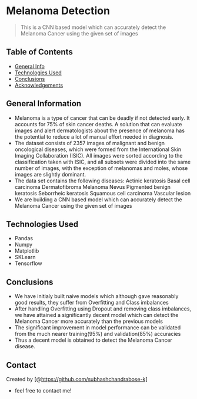# Melanoma Detection
> This is a CNN based model which can accurately detect the Melanoma Cancer using the given set of images


## Table of Contents
* [General Info](#general-information)
* [Technologies Used](#technologies-used)
* [Conclusions](#conclusions)
* [Acknowledgements](#acknowledgements)

<!-- You can include any other section that is pertinent to your problem -->

## General Information
- Melanoma is a type of cancer that can be deadly if not detected early. It accounts for 75% of skin cancer deaths. A solution that can evaluate images and alert dermatologists about the presence of melanoma has the potential to reduce a lot of manual effort needed in diagnosis.
- The dataset consists of 2357 images of malignant and benign oncological diseases, which were formed from the International Skin Imaging Collaboration (ISIC). All images were sorted according to the classification taken with ISIC, and all subsets were divided into the same number of images, with the exception of melanomas and moles, whose images are slightly dominant.
- The data set contains the following diseases:
	Actinic keratosis
	Basal cell carcinoma
	Dermatofibroma
	Melanoma
	Nevus
	Pigmented benign keratosis
	Seborrheic keratosis
	Squamous cell carcinoma
	Vascular lesion
- We are building a CNN based model which can accurately detect the Melanoma Cancer using the given set of images

## Technologies Used
- Pandas
- Numpy
- Matplotlib
- SKLearn
- Tensorflow

## Conclusions
- We have initialy built naive models which although gave reasonably good results, they suffer from Overfitting and Class imbalances
- After handling Overfitting using Dropout and removing class imbalances, we have attained a significantly decent model which can detect the Melanoma Cancer more accurately than the previous models
- The significant improvement in model performance can be validated from the much nearer training(95%) and validation(85%) accuracies
- Thus a decent model is obtained to detect the Melanoma Cancer disease.


## Contact
Created by [@https://github.com/subhashchandrabose-k]

- feel free to contact me!
